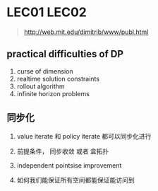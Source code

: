 # LEC01 LEC02

> http://web.mit.edu/dimitrib/www/publ.html

## practical difficulties of DP

1. curse of dimension
2. realtime solution constraints
3. rollout algorithm
4. infinite horizon problems

## 同步化

1. value iterate 和 policy iterate 都可以同步化进行
2. 前提条件， 同步收敛 或者 盒拓扑
3. independent pointsise improvement

1. 如何我们能保证所有空间都能保证能访问到